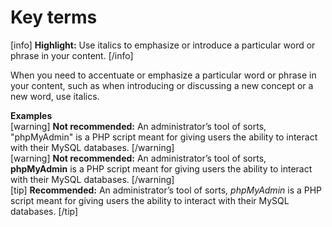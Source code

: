 # Key terms

[info] **Highlight:** Use italics to emphasize or introduce a particular word or phrase in your content. [/info]  

When you need to accentuate or emphasize a particular word or phrase in your content, such as when introducing or discussing a new concept or a new word, use italics.

**Examples**  
[warning] **Not recommended:** An administrator’s tool of sorts, "phpMyAdmin" is a PHP script meant for giving users the ability to interact with their MySQL databases. [/warning]  
[warning] **Not recommended:** An administrator’s tool of sorts, **phpMyAdmin** is a PHP script meant for giving users the ability to interact with their MySQL databases. [/warning]  
[tip] **Recommended:** An administrator’s tool of sorts, *phpMyAdmin* is a PHP script meant for giving users the ability to interact with their MySQL databases. [/tip]  
